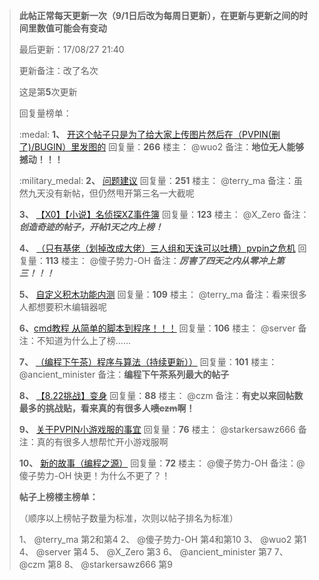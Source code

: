 > **此帖正常每天更新一次（9/1日后改为每周日更新），在更新与更新之间的时间里数值可能会有变动**
>
> 最后更新：17/08/27 21:40
>
> 更新备注：改了名次
> 
> 这是第**5**次更新
> 
> 
> 回复量榜单：
>
> :medal: **1、** [开这个帖子只是为了给大家上传图片然后在（PVPIN(删了)/BUGIN）里发图的](http://bbs.pvpin.com/topic/261/%E5%BC%80%E8%BF%99%E4%B8%AA%E5%B8%96%E5%AD%90%E5%8F%AA%E6%98%AF%E4%B8%BA%E4%BA%86%E7%BB%99%E5%A4%A7%E5%AE%B6%E4%B8%8A%E4%BC%A0%E5%9B%BE%E7%89%87%E7%84%B6%E5%90%8E%E5%9C%A8-pvpin-%E5%88%A0%E4%BA%86-bugin-%E9%87%8C%E5%8F%91%E5%9B%BE%E7%9A%84)
> 回复量：**266**
> 楼主： @wuo2 
> 备注：**地位无人能够撼动！！！**
> 
> :military_medal: **2、**  [问题建议](http://bbs.pvpin.com/topic/4/%E9%97%AE%E9%A2%98%E5%BB%BA%E8%AE%AE/251)
> 回复量：**251**
> 楼主： @terry_ma 
> 备注：虽然九天没有新帖，但仍然甩开第三名一大截呢
> 
> **3、** [【X0】【小说】名侦探XZ事件簿](http://bbs.pvpin.com/topic/717/x0-%E5%B0%8F%E8%AF%B4-%E5%90%8D%E4%BE%A6%E6%8E%A2xz%E4%BA%8B%E4%BB%B6%E7%B0%BF/100)
> 回复量：**123**
> 楼主： @X_Zero 
> 备注：***创造奇迹的帖子，开帖1天之内上榜！***
>
> **4、** [（只有基佬（划掉改成大佬）三人组和天诛可以吐槽）pvpin之危机](http://bbs.pvpin.com/topic/702/%E5%8F%AA%E6%9C%89%E5%9F%BA%E4%BD%AC-%E5%88%92%E6%8E%89%E6%94%B9%E6%88%90%E5%A4%A7%E4%BD%AC-%E4%B8%89%E4%BA%BA%E7%BB%84%E5%92%8C%E5%A4%A9%E8%AF%9B%E5%8F%AF%E4%BB%A5%E5%90%90%E6%A7%BD-pvpin%E4%B9%8B%E5%8D%B1%E6%9C%BA/102)
> 回复量：**113**
> 楼主： @傻子势力-OH 
> 备注：***厉害了四天之内从零冲上第三！！！***
> 
> 
> **5、** [自定义积木功能内测](http://bbs.pvpin.com/topic/58/%E8%87%AA%E5%AE%9A%E4%B9%89%E7%A7%AF%E6%9C%A8%E5%8A%9F%E8%83%BD%E5%86%85%E6%B5%8B/109) 
> 回复量：**109**
> 楼主： @terry_ma 
> 备注：看来很多人都想要积木编辑器呢
> 
> **6、**[cmd教程 从简单的脚本到程序！！！](http://bbs.pvpin.com/topic/395/cmd%E6%95%99%E7%A8%8B-%E4%BB%8E%E7%AE%80%E5%8D%95%E7%9A%84%E8%84%9A%E6%9C%AC%E5%88%B0%E7%A8%8B%E5%BA%8F/106)
> 回复量：**106**
> 楼主： @server 
>  备注：不知道为什么上了榜……
> 
> 
> **7、** [（编程下午茶）程序与算法（持续更新））](http://bbs.pvpin.com/topic/424/%E7%BC%96%E7%A8%8B%E4%B8%8B%E5%8D%88%E8%8C%B6-%E7%A8%8B%E5%BA%8F%E4%B8%8E%E7%AE%97%E6%B3%95-%E6%8C%81%E7%BB%AD%E6%9B%B4%E6%96%B0/100)
> 回复量：**101**
> 楼主： @ancient_minister 
> 备注：**编程下午茶系列最大的帖子**
> 
> **8、** [【8.22挑战】变身](http://bbs.pvpin.com/topic/696/8-22%E6%8C%91%E6%88%98-%E5%8F%98%E8%BA%AB/73)
> 回复量：**88**
> 楼主： @czm 
> 备注：**有史以来回帖数最多的挑战贴，看来真的有很多人~~喷czm~~啊！**
> 
> **9、** [关于PVPIN小游戏服的事宜](http://bbs.pvpin.com/topic/695/%E5%85%B3%E4%BA%8Epvpin%E5%B0%8F%E6%B8%B8%E6%88%8F%E6%9C%8D%E7%9A%84%E4%BA%8B%E5%AE%9C/76)
> 回复量：**76**
> 楼主： @starkersawz666 
> 备注：真的有很多人想帮忙开小游戏服啊
> 
> **10、** [新的故事（编程之源）](http://bbs.pvpin.com/topic/715/%E6%96%B0%E7%9A%84%E6%95%85%E4%BA%8B-%E7%BC%96%E7%A8%8B%E4%B9%8B%E6%BA%90/72)
> 回复量：**72**
> 楼主： @傻子势力-OH 
> 备注：@傻子势力-OH 快更！为什么不更了？！
> 
> **帖子上榜楼主榜单：**
>
> （顺序以上榜帖子数量为标准，次则以帖子排名为标准）
>
> 1、 @terry_ma  第2和第4
> 2、 @傻子势力-OH  第4和第10
> 3、 @wuo2 第1
> 4、 @server 第4
> 5、 @X_Zero 第3
> 6、 @ancient_minister  第7
> 7、 @czm 第8
> 8、 @starkersawz666 第9
